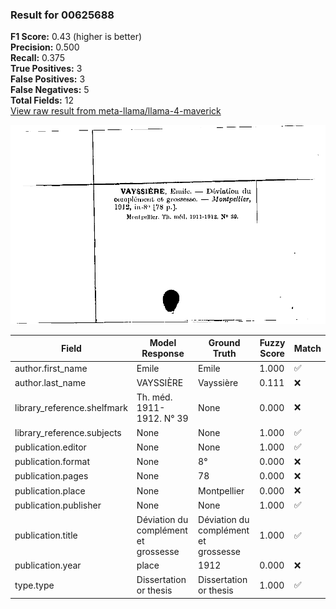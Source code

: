 ### Result for 00625688
**F1 Score:** 0.43 (higher is better)<br>**Precision:** 0.500<br>**Recall:** 0.375<br>**True Positives:** 3<br>**False Positives:** 3<br>**False Negatives:** 5<br>**Total Fields:** 12<br>[View raw result from meta-llama/llama-4-maverick](https://github.com/RISE-UNIBAS/humanities_data_benchmark/blob/main/results/2025-10-17/T0252/request_T0252_00625688.json)

<img src="https://github.com/RISE-UNIBAS/humanities_data_benchmark/blob/main/benchmarks/zettelkatalog/images/00625688.jpg?raw=true" alt="00625688" width="600px">

| Field | Model Response | Ground Truth | Fuzzy Score | Match |
|-------|----------------|--------------|-------------|-------|
| author.first_name | Emile | Emile | 1.000 | ✅ |
| author.last_name | VAYSSIÈRE | Vayssière | 0.111 | ❌ |
| library_reference.shelfmark | Th. méd. 1911-1912. N° 39 | None | 0.000 | ❌ |
| library_reference.subjects | None | None | 1.000 | ✅ |
| publication.editor | None | None | 1.000 | ✅ |
| publication.format | None | 8° | 0.000 | ❌ |
| publication.pages | None | 78 | 0.000 | ❌ |
| publication.place | None | Montpellier | 0.000 | ❌ |
| publication.publisher | None | None | 1.000 | ✅ |
| publication.title | Déviation du complément et grossesse | Déviation du complément et grossesse | 1.000 | ✅ |
| publication.year | place | 1912 | 0.000 | ❌ |
| type.type | Dissertation or thesis | Dissertation or thesis | 1.000 | ✅ |

